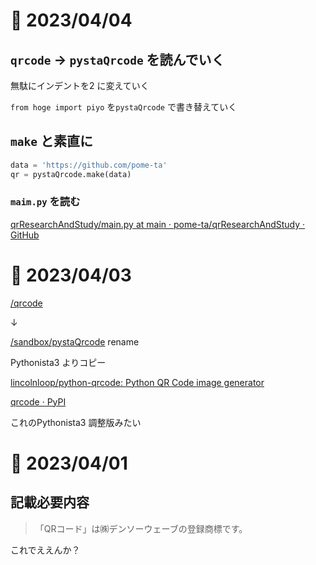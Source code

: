 # 📝 2023/04/04

## `qrcode` -> `pystaQrcode` を読んでいく

無駄にインデントを2 に変えていく

`from hoge import piyo` を`pystaQrcode` で書き替えていく

## `make` と素直に

```python
data = 'https://github.com/pome-ta'
qr = pystaQrcode.make(data)
```


### `maim.py` を読む

[qrResearchAndStudy/main.py at main · pome-ta/qrResearchAndStudy · GitHub](https://github.com/pome-ta/qrResearchAndStudy/blob/main/sandbox/pystaQrcode/main.py)




# 📝 2023/04/03

[/qrcode](https://github.com/pome-ta/qrResearchAndStudy/tree/main/qrcode) 

↓

[/sandbox/pystaQrcode](https://github.com/pome-ta/qrResearchAndStudy/tree/main/sandbox/pystaQrcode) rename


Pythonista3 よりコピー


[lincolnloop/python-qrcode: Python QR Code image generator](https://github.com/lincolnloop/python-qrcode)


[qrcode · PyPI](https://pypi.org/project/qrcode/)


これのPythonista3 調整版みたい



# 📝 2023/04/01

## 記載必要内容

> 「QRコード」は㈱デンソーウェーブの登録商標です。


これでええんか？

